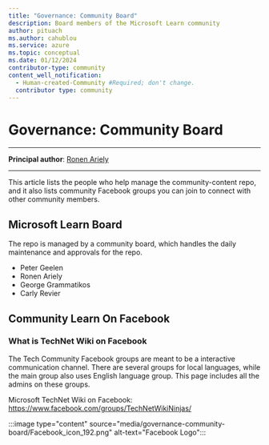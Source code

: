```yaml
---
title: "Governance: Community Board" 
description: Board members of the Microsoft Learn community
author: pituach 
ms.author: cahublou 
ms.service: azure 
ms.topic: conceptual 
ms.date: 01/12/2024 
contributor-type: community
content_well_notification: 
  - Human-created-Community #Required; don't change.
  contributor type: community
---
```


# Governance: Community Board

---

**Principal author**: [Ronen Ariely](https://learn.microsoft.com/users/pituach/) 

---

This article lists the people who help manage the community-content repo, and it also lists community Facebook groups you can join to connect with other community members. 

## Microsoft Learn Board

The repo is managed by a community board, which handles the daily maintenance and approvals for the repo.

- Peter Geelen
- Ronen Ariely
- George Grammatikos
- Carly Revier

## Community Learn On Facebook

### What is TechNet Wiki on Facebook

The Tech Community Facebook groups are meant to be a interactive communication channel. There are several groups for local languages, while the main group also uses English language group. This page includes all the admins on these groups.

Microsoft TechNet Wiki on Facebook: https://www.facebook.com/groups/TechNetWikiNinjas/

:::image type="content" source="media/governance-community-board/Facebook_icon_192.png" alt-text="Facebook Logo":::
